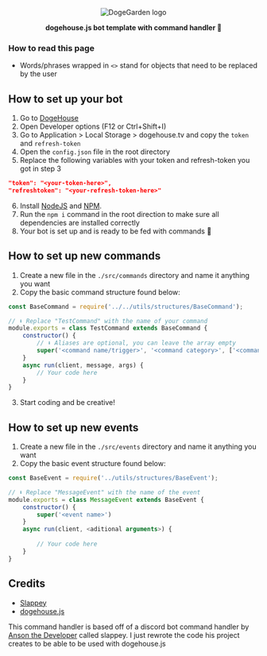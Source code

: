 <p align="center">
  <img src="https://cdn.discordapp.com/emojis/735384390515032084.gif" alt="DogeGarden logo" />
</p>
<p align="center">
  <strong>dogehouse.js bot template with command handler 🤖</strong>
</p>

### How to read this page

- Words/phrases wrapped in `<>` stand for objects that need to be replaced by the user

## How to set up your bot

1. Go to [DogeHouse](https://dogehouse.tv)
2. Open Developer options (F12 or Ctrl+Shift+I)
3. Go to Application > Local Storage > dogehouse.tv and copy the `token` and `refresh-token`
4. Open the `config.json` file in the root directory
5. Replace the following variables with your token and refresh-token you got in step 3

```json
"token": "<your-token-here>",
"refreshtoken": "<your-refresh-token-here>"
```

6. Install [NodeJS](https://nodejs.org/en/) and [NPM](https://www.npmjs.com/).
7. Run the `npm i` command in the root direction to make sure all dependencies are installed correctly
8. Your bot is set up and is ready to be fed with commands 🙌 

## How to set up new commands

1. Create a new file in the `./src/commands` directory and name it anything you want
2. Copy the basic command structure found below:

```js
const BaseCommand = require('../../utils/structures/BaseCommand');

// ⬇️ Replace "TestCommand" with the name of your command
module.exports = class TestCommand extends BaseCommand {
    constructor() {
        // ⬇️ Aliases are optional, you can leave the array empty
        super('<command name/trigger>', '<command category>', ['<command alias 1>', '<command alias 2>']) 
    }
    async run(client, message, args) {
        // Your code here
    }
}
```

3. Start coding and be creative!

## How to set up new events

1. Create a new file in the `./src/events` directory and name it anything you want
2. Copy the basic event structure found below:

```js
const BaseEvent = require('../utils/structures/BaseEvent');

// ⬇️ Replace "MessageEvent" with the name of the event
module.exports = class MessageEvent extends BaseEvent {
    constructor() {
        super('<event name>')
    }
    async run(client, <aditional arguments>) {
        
        // Your code here
    }
}
```

## Credits

- [Slappey](https://github.com/stuyy/slappey)
- [dogehouse.js](https://github.com/dogegarden/dogehouse.js)

This command handler is based off of a discord bot command handler by [Anson the Developer](https://www.youtube.com/channel/UCvjXo25nY-WMCTEXZZb0xsw) called slappey. I just rewrote the code his project creates to be able to be used with dogehouse.js
